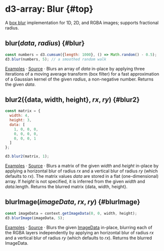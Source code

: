 # d3-array: Blur {#top}

A [box blur](https://en.wikipedia.org/wiki/Box_blur) implementation for 1D, 2D, and RGBA images; supports fractional radius.

## blur(*data*, *radius*) {#blur}

```js
const numbers = d3.cumsum({length: 1000}, () => Math.random() - 0.5);
d3.blur(numbers, 5); // a smoothed random walk
```

[Examples](https://observablehq.com/@d3/d3-blur) · [Source](https://github.com/d3/d3-array/blob/main/src/blur.js) · Blurs an array of *data* in-place by applying three iterations of a moving average transform (box filter) for a fast approximation of a Gaussian kernel of the given *radius*, a non-negative number. Returns the given *data*.

## blur2({data, width, height}, *rx*, *ry*) {#blur2}

```js
const matrix = {
  width: 4,
  height: 3,
  data: [
    1, 0, 0, 0,
    0, 0, 0, 0,
    0, 0, 0, 1
  ]
};

d3.blur2(matrix, 1);
```

[Examples](https://observablehq.com/@d3/d3-blur) · [Source](https://github.com/d3/d3-array/blob/main/src/blur.js) · Blurs a matrix of the given *width* and *height* in-place by applying a horizontal blur of radius *rx* and a vertical blur of radius *ry* (which defaults to *rx*). The matrix values *data* are stored in a flat (one-dimensional) array. If *height* is not specified, it is inferred from the given *width* and *data*.length. Returns the blurred matrix {data, width, height}.

## blurImage(*imageData*, *rx*, *ry*) {#blurImage}

```js
const imageData = context.getImageData(0, 0, width, height);
d3.blurImage(imageData, 5);
```

[Examples](https://observablehq.com/@d3/d3-blurimage) · [Source](https://github.com/d3/d3-array/blob/main/src/blur.js) · Blurs the given [ImageData](https://developer.mozilla.org/en-US/docs/Web/API/ImageData) in-place, blurring each of the RGBA layers independently by applying an horizontal blur of radius *rx* and a vertical blur of radius *ry* (which defaults to *rx*). Returns the blurred ImageData.
